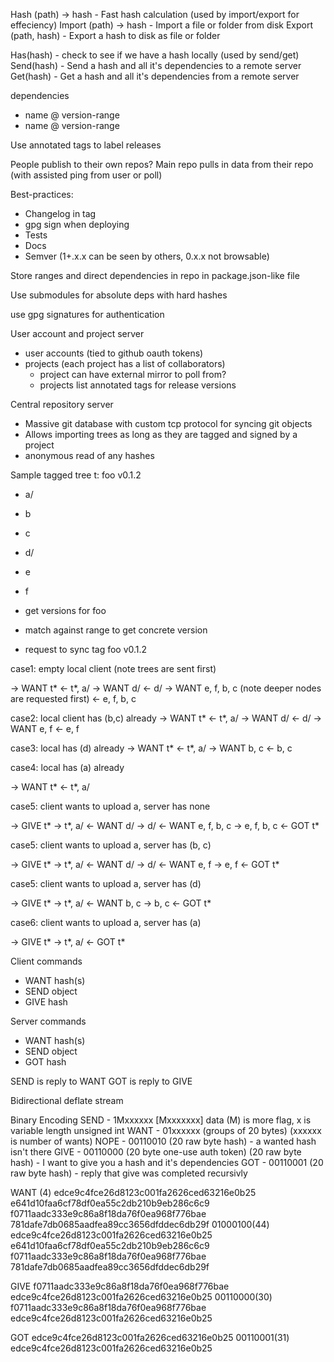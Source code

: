 Hash (path) -> hash - Fast hash calculation (used by import/export for effeciency)
Import (path) -> hash - Import a file or folder from disk
Export (path, hash)   - Export a hash to disk as file or folder

Has(hash) - check to see if we have a hash locally (used by send/get)
Send(hash) - Send a hash and all it's dependencies to a remote server
Get(hash)  - Get a hash and all it's dependencies from a remote server

dependencies
 - name @ version-range
 - name @ version-range

Use annotated tags to label releases

People publish to their own repos?
Main repo pulls in data from their repo (with assisted ping from user or poll)

Best-practices:
 - Changelog in tag
 - gpg sign when deploying
 - Tests
 - Docs
 - Semver (1+.x.x can be seen by others, 0.x.x not browsable)

Store ranges and direct dependencies in repo in package.json-like file

Use submodules for absolute deps with hard hashes

use gpg signatures for authentication


User account and project server

 - user accounts (tied to github oauth tokens)
 - projects (each project has a list of collaborators)
   - project can have external mirror to poll from?
   - projects list annotated tags for release versions

 Central repository server

 - Massive git database with custom tcp protocol for syncing git objects
 - Allows importing trees as long as they are tagged and signed by a project
 - anonymous read of any hashes


Sample tagged tree
t: foo v0.1.2
- a/
 - b
 - c
 - d/
  - e
  - f

- get versions for foo
- match against range to get concrete version
- request to sync tag foo v0.1.2

case1: empty local client (note trees are sent first)

-> WANT t*
<- t*, a/
-> WANT d/
<- d/
-> WANT e, f, b, c (note deeper nodes are requested first)
<- e, f, b, c

case2: local client has (b,c) already
-> WANT t*
<- t*, a/
-> WANT d/
<- d/
-> WANT e, f
<- e, f

case3: local has (d) already
-> WANT t*
<- t*, a/
-> WANT b, c
<- b, c

case4: local has (a) already

-> WANT t*
<- t*, a/

case5: client wants to upload a, server has none

-> GIVE t*
-> t*, a/
<- WANT d/
-> d/
<- WANT e, f, b, c
-> e, f, b, c
<- GOT t*

case5: client wants to upload a, server has (b, c)

-> GIVE t*
-> t*, a/
<- WANT d/
-> d/
<- WANT e, f
-> e, f
<- GOT t*

case5: client wants to upload a, server has (d)

-> GIVE t*
-> t*, a/
<- WANT b, c
-> b, c
<- GOT t*

case6: client wants to upload a, server has (a)

-> GIVE t*
-> t*, a/
<- GOT t*


Client commands
 - WANT hash(s)
 - SEND object
 - GIVE hash

Server commands
 - WANT hash(s)
 - SEND object
 - GOT hash

SEND is reply to WANT
GOT is reply to GIVE

Bidirectional deflate stream

Binary Encoding
SEND - 1Mxxxxxx [Mxxxxxxx] data
       (M) is more flag, x is variable length unsigned int
WANT - 01xxxxxx (groups of 20 bytes)
       (xxxxxx is number of wants)
NOPE - 00110010 (20 raw byte hash) - a wanted hash isn't there
GIVE - 00110000 (20 byte one-use auth token) (20 raw byte hash) - I want to give you a hash and it's dependencies
GOT  - 00110001 (20 raw byte hash) - reply that give was completed recursivly

WANT (4)
  edce9c4fce26d8123c001fa2626ced63216e0b25
  e641d10faa6cf78df0ea55c2db210b9eb286c6c9
  f0711aadc333e9c86a8f18da76f0ea968f776bae
  781dafe7db0685aadfea89cc3656dfddec6db29f
01000100(44)
  edce9c4fce26d8123c001fa2626ced63216e0b25
  e641d10faa6cf78df0ea55c2db210b9eb286c6c9
  f0711aadc333e9c86a8f18da76f0ea968f776bae
  781dafe7db0685aadfea89cc3656dfddec6db29f

GIVE f0711aadc333e9c86a8f18da76f0ea968f776bae edce9c4fce26d8123c001fa2626ced63216e0b25
00110000(30) f0711aadc333e9c86a8f18da76f0ea968f776bae edce9c4fce26d8123c001fa2626ced63216e0b25

GOT edce9c4fce26d8123c001fa2626ced63216e0b25
00110001(31) edce9c4fce26d8123c001fa2626ced63216e0b25
